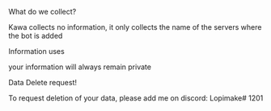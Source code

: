 What do we collect?

Kawa collects no information, it only collects the name of the servers where the bot is added

Information uses

your information will always remain private

Data Delete request!

To request deletion of your data, please add me on discord: Lopimake# 1201
